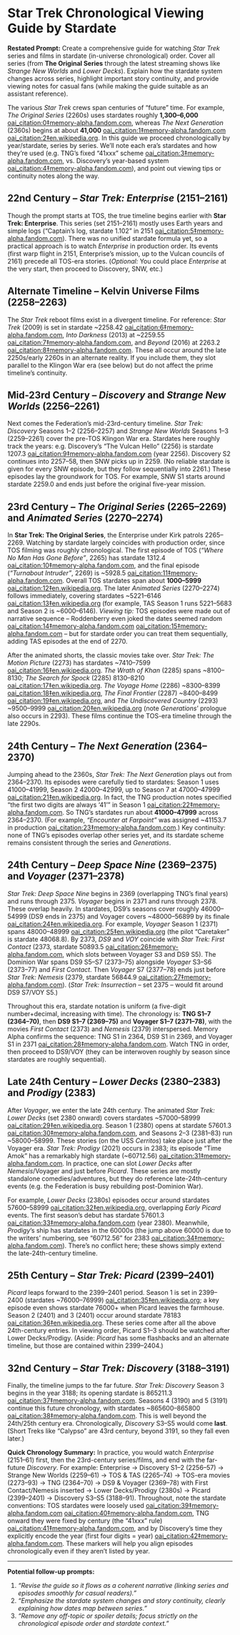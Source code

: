 # Star Trek Chronological Viewing Guide by Stardate

**Restated Prompt:** Create a comprehensive guide for watching *Star Trek* series and films in stardate (in-universe chronological) order. Cover all series (from **The Original Series** through the latest streaming shows like *Strange New Worlds* and *Lower Decks*). Explain how the stardate system changes across series, highlight important story continuity, and provide viewing notes for casual fans (while making the guide suitable as an assistant reference).

The various *Star Trek* crews span centuries of “future” time.  For example, *The Original Series* (2260s) uses stardates roughly **1,300–6,000** [oai_citation:0‡memory-alpha.fandom.com](https://memory-alpha.fandom.com/wiki/Stardate#:~:text=four%20digits%20weren%27t%20selected%20quite,in%20the%20rate%20of%20change), whereas *The Next Generation* (2360s) begins at about **41,000** [oai_citation:1‡memory-alpha.fandom.com](https://memory-alpha.fandom.com/wiki/Stardate#:~:text=four%20digits%20weren%27t%20selected%20quite,in%20the%20rate%20of%20change) [oai_citation:2‡en.wikipedia.org](https://en.wikipedia.org/wiki/Timeline_of_Star_Trek#:~:text=2364%20%2041000%E2%80%9341999%20%20The,1993%E2%80%931994).  In this guide we proceed chronologically by year/stardate, series by series. We’ll note each era’s stardates and how they’re used (e.g. TNG’s fixed “41xxx” scheme [oai_citation:3‡memory-alpha.fandom.com](https://memory-alpha.fandom.com/wiki/Stardate#:~:text=%3E%20,is%20generally%20regarded%20as%20a), vs. Discovery’s year-based system [oai_citation:4‡memory-alpha.fandom.com](https://memory-alpha.fandom.com/wiki/Stardate#:~:text=By%202164%2C%20Starfleet%20officers%20would,This%20scheme%20was)), and point out viewing tips or continuity notes along the way.

## 22nd Century – *Star Trek: Enterprise* (2151–2161)
Though the prompt starts at TOS, the true timeline begins earlier with **Star Trek: Enterprise**.  This series (set 2151–2161) mostly uses Earth years and simple logs (“Captain’s log, stardate 1.102” in 2151 [oai_citation:5‡memory-alpha.fandom.com](https://memory-alpha.fandom.com/wiki/Stardate#:~:text=calendar%20date%20was%20cited%20in,%28Star%20Trek%3A%20Timelines)).  There was no unified stardate formula yet, so a practical approach is to watch *Enterprise* in production order. Its events (first warp flight in 2151, Enterprise’s mission, up to the Vulcan councils of 2161) precede all TOS-era stories.  (*Optional:* You could place *Enterprise* at the very start, then proceed to Discovery, SNW, etc.)

## Alternate Timeline – Kelvin Universe Films (2258–2263)
The *Star Trek* reboot films exist in a divergent timeline. For reference: *Star Trek* (2009) is set in stardate ~2258.42 [oai_citation:6‡memory-alpha.fandom.com](https://memory-alpha.fandom.com/wiki/Stardate#:~:text=2233%20%20,No%20Man%20Has%20Gone%20Before), *Into Darkness* (2013) at ~2259.55 [oai_citation:7‡memory-alpha.fandom.com](https://memory-alpha.fandom.com/wiki/Stardate#:~:text=2233%20%20,No%20Man%20Has%20Gone%20Before), and *Beyond* (2016) at 2263.2 [oai_citation:8‡memory-alpha.fandom.com](https://memory-alpha.fandom.com/wiki/Stardate#:~:text=2233%20%20,No%20Man%20Has%20Gone%20Before).  These all occur around the late 2250s/early 2260s in an alternate reality.  If you include them, they slot parallel to the Klingon War era (see below) but do not affect the prime timeline’s continuity.

## Mid-23rd Century – *Discovery* and *Strange New Worlds* (2256–2261)
Next comes the Federation’s mid-23rd-century timeline. *Star Trek: Discovery* Seasons 1–2 (2256–2257) and *Strange New Worlds* Seasons 1–3 (2259–2261) cover the pre-TOS Klingon War era.  Stardates here roughly track the years: e.g. Discovery’s “The Vulcan Hello” (2256) is stardate 1207.3 [oai_citation:9‡memory-alpha.fandom.com](https://memory-alpha.fandom.com/wiki/Stardate#:~:text=Date%20%20Stardate%20%20Source,2%20%20190) (year 2256).  Discovery S2 continues into 2257–58, then SNW picks up in 2259. (No reliable stardate is given for every SNW episode, but they follow sequentially into 2261.)  These episodes lay the groundwork for TOS.  For example, SNW S1 starts around stardate 2259.0 and ends just before the original five-year mission.

## 23rd Century – *The Original Series* (2265–2269) and *Animated Series* (2270–2274)
In **Star Trek: The Original Series**, the Enterprise under Kirk patrols 2265–2269.  Watching by stardate largely coincides with production order, since TOS filming was roughly chronological.  The first episode of TOS (*“Where No Man Has Gone Before”*, 2265) has stardate 1312.4 [oai_citation:10‡memory-alpha.fandom.com](https://memory-alpha.fandom.com/wiki/Stardate#:~:text=four%20digits%20weren%27t%20selected%20quite,in%20the%20rate%20of%20change), and the final episode (*“Turnabout Intruder”*, 2269) is ~5928.5 [oai_citation:11‡memory-alpha.fandom.com](https://memory-alpha.fandom.com/wiki/Stardate#:~:text=four%20digits%20weren%27t%20selected%20quite,in%20the%20rate%20of%20change).  Overall TOS stardates span about **1000–5999** [oai_citation:12‡en.wikipedia.org](https://en.wikipedia.org/wiki/Timeline_of_Star_Trek#:~:text=2265%20%201000%E2%80%931499%20%20Star,1973%E2%80%931974).  The later *Animated Series* (2270–2274) follows immediately, covering stardates ~5221–6146 [oai_citation:13‡en.wikipedia.org](https://en.wikipedia.org/wiki/Timeline_of_Star_Trek#:~:text=Tribbles%20,1974) (for example, TAS Season 1 runs 5221–5683 and Season 2 is ~6000–6146).  *Viewing tip:* TOS episodes were made out of narrative sequence – Roddenberry even joked the dates seemed random [oai_citation:14‡memory-alpha.fandom.com](https://memory-alpha.fandom.com/wiki/Stardate#:~:text=four%20digits%20weren%27t%20selected%20quite,in%20the%20rate%20of%20change) [oai_citation:15‡memory-alpha.fandom.com](https://memory-alpha.fandom.com/wiki/Stardate#:~:text=episode%20we%20would%20move%20the,the%20week%20after%20it%27s%203414) – but for stardate order you can treat them sequentially, adding TAS episodes at the end of 2270.

After the animated shorts, the classic movies take over.  *Star Trek: The Motion Picture* (2273) has stardates ~7410–7599 [oai_citation:16‡en.wikipedia.org](https://en.wikipedia.org/wiki/Timeline_of_Star_Trek#:~:text=2273%20%207410%E2%80%937599%20%20The,2275%20%20%20133).  *The Wrath of Khan* (2285) spans ~8100–8130; *The Search for Spock* (2285) 8130–8210 [oai_citation:17‡en.wikipedia.org](https://en.wikipedia.org/wiki/Timeline_of_Star_Trek#:~:text=2278%20%207818%20%20USS,1986).  *The Voyage Home* (2286) ~8300–8399 [oai_citation:18‡en.wikipedia.org](https://en.wikipedia.org/wiki/Timeline_of_Star_Trek#:~:text=2285%20%208100%E2%80%938299%20%20The,1986), *The Final Frontier* (2287) ~8400–8499 [oai_citation:19‡en.wikipedia.org](https://en.wikipedia.org/wiki/Timeline_of_Star_Trek#:~:text=2286%20%208300%E2%80%938399%20%20The,1991), and *The Undiscovered Country* (2293) ~9500–9999 [oai_citation:20‡en.wikipedia.org](https://en.wikipedia.org/wiki/Timeline_of_Star_Trek#:~:text=2287%20%208400%E2%80%938499%20%20The,%281996%29%20%5Bflashback%20taking) (note *Generations*’ prologue also occurs in 2293).  These films continue the TOS-era timeline through the late 2290s.

## 24th Century – *The Next Generation* (2364–2370)
Jumping ahead to the 2360s, *Star Trek: The Next Generation* plays out from 2364–2370.  Its episodes were carefully tied to stardates: Season 1 uses 41000–41999, Season 2 42000–42999, up to Season 7 at 47000–47999 [oai_citation:21‡en.wikipedia.org](https://en.wikipedia.org/wiki/Timeline_of_Star_Trek#:~:text=2364%20%2041000%E2%80%9341999%20%20The,1993%E2%80%931994).  In fact, the TNG production notes specified “the first two digits are always ‘41’” in Season 1 [oai_citation:22‡memory-alpha.fandom.com](https://memory-alpha.fandom.com/wiki/Stardate#:~:text=%3E%20,is%20generally%20regarded%20as%20a).  So TNG’s stardates run about **41000–47999** across 2364–2370.  (For example, *“Encounter at Farpoint”* was assigned ~41153.7 in production [oai_citation:23‡memory-alpha.fandom.com](https://memory-alpha.fandom.com/wiki/Stardate#:~:text=%3E%20,is%20generally%20regarded%20as%20a).)  Key continuity: none of TNG’s episodes overlap other series yet, and its stardate scheme remains consistent through the series and *Generations*.

## 24th Century – *Deep Space Nine* (2369–2375) and *Voyager* (2371–2378)
*Star Trek: Deep Space Nine* begins in 2369 (overlapping TNG’s final years) and runs through 2375. *Voyager* begins in 2371 and runs through 2378.  These overlap heavily.  In stardates, DS9’s seasons cover roughly 46000–54999 (DS9 ends in 2375) and Voyager covers ~48000–56899 by its finale [oai_citation:24‡en.wikipedia.org](https://en.wikipedia.org/wiki/Timeline_of_Star_Trek#:~:text=Q,1996).  For example, *Voyager* Season 1 (2371) spans 48000–48999 [oai_citation:25‡en.wikipedia.org](https://en.wikipedia.org/wiki/Timeline_of_Star_Trek#:~:text=Q,1995%E2%80%931996) (the pilot “Caretaker” is stardate 48068.8).  By 2373, *DS9* and *VOY* coincide with *Star Trek: First Contact* (2373, stardate 50893.5 [oai_citation:26‡memory-alpha.fandom.com](https://memory-alpha.fandom.com/wiki/Stardate#:~:text=2366%20%20%2043929,269), which slots between Voyager S3 and DS9 S5).  The Dominion War spans DS9 S5–S7 (2373–75) alongside *Voyager* S3–S6 (2373–77) and *First Contact*.  Then *Voyager* S7 (2377–78) ends just before *Star Trek: Nemesis* (2379, stardate 56844.9 [oai_citation:27‡memory-alpha.fandom.com](https://memory-alpha.fandom.com/wiki/Stardate#:~:text=2378%20%2C%20April%205%20,Before%20and%20After)).  (*Star Trek: Insurrection* – set 2375 – would fit around DS9 S7/VOY S5.)

Throughout this era, stardate notation is uniform (a five-digit number+decimal, increasing with time).  The chronology is: **TNG S1–7 (2364–70)**, then **DS9 S1–7 (2369–75)** and **Voyager S1–7 (2371–78)**, with the movies *First Contact* (2373) and *Nemesis* (2379) interspersed.  Memory Alpha confirms the sequence: TNG S1 in 2364, DS9 S1 in 2369, and Voyager S1 in 2371 [oai_citation:28‡memory-alpha.fandom.com](https://memory-alpha.fandom.com/wiki/Stardate#:~:text=,according%20to%20the%20ship%27s%20computer).  Watch TNG in order, then proceed to DS9/VOY (they can be interwoven roughly by season since stardates are roughly sequential).

## Late 24th Century – *Lower Decks* (2380–2383) and *Prodigy* (2383)
After *Voyager*, we enter the late 24th century. The animated *Star Trek: Lower Decks* (set 2380 onward) covers stardates ~57000–58999 [oai_citation:29‡en.wikipedia.org](https://en.wikipedia.org/wiki/Timeline_of_Star_Trek#:~:text=2378%E2%80%932379%20%2055600%E2%80%9356399%20%20A,2023).  Season 1 (2380) opens at stardate 57601.3 [oai_citation:30‡memory-alpha.fandom.com](https://memory-alpha.fandom.com/wiki/Stardate#:~:text=2380%20%20%2057601,Rosetta), and Seasons 2–3 (2381–83) run ~58000–58999.  These stories (on the USS *Cerritos*) take place just after the Voyager era.  *Star Trek: Prodigy* (2021) occurs in 2383; its episode “Time Amok” has a remarkably high stardate (~60712.56) [oai_citation:31‡memory-alpha.fandom.com](https://memory-alpha.fandom.com/wiki/Stardate#:~:text=2380%20%20%2057601,Rosetta).  In practice, one can slot *Lower Decks* after *Nemesis*/Voyager and just before *Picard*.  These series are mostly standalone comedies/adventures, but they do reference late-24th-century events (e.g. the Federation is busy rebuilding post-Dominion War).

For example, *Lower Decks* (2380s) episodes occur around stardates 57600–58999 [oai_citation:32‡en.wikipedia.org](https://en.wikipedia.org/wiki/Timeline_of_Star_Trek#:~:text=2378%E2%80%932379%20%2055600%E2%80%9356399%20%20A,2023), overlapping *Early Picard* events.  The first season’s debut has stardate 57601.3 [oai_citation:33‡memory-alpha.fandom.com](https://memory-alpha.fandom.com/wiki/Stardate#:~:text=2380%20%20%2057601,Rosetta) (year 2380).  Meanwhile, *Prodigy*’s ship has stardates in the 60000s (the jump above 60000 is due to the writers’ numbering, see “60712.56” for 2383 [oai_citation:34‡memory-alpha.fandom.com](https://memory-alpha.fandom.com/wiki/Stardate#:~:text=2380%20%20%2057601,Rosetta)).  There’s no conflict here; these shows simply extend the late-24th-century timeline.

## 25th Century – *Star Trek: Picard* (2399–2401)
*Picard* leaps forward to the 2399–2401 period. Season 1 is set in 2399–2400 (stardates ~76000–76999) [oai_citation:35‡en.wikipedia.org](https://en.wikipedia.org/wiki/Timeline_of_Star_Trek#:~:text=2395%20%2072000%E2%80%9372999%20%20The,2411%20%20%20160%20%282010); a key episode even shows stardate 76000+ when Picard leaves the farmhouse.  Season 2 (2401) and 3 (2401) occur around stardate 78183 [oai_citation:36‡en.wikipedia.org](https://en.wikipedia.org/wiki/Timeline_of_Star_Trek#:~:text=2399%20%2076000%E2%80%9376999%20%20Picard,2411%20%20%20160%20%282010).  These series come after all the above 24th-century entries.  In viewing order, Picard S1–3 should be watched after Lower Decks/Prodigy.  (Aside: *Picard* has some flashbacks and an alternate timeline, but those are contained within 2399–2404.)

## 32nd Century – *Star Trek: Discovery* (3188–3191)
Finally, the timeline jumps to the far future.  *Star Trek: Discovery* Season 3 begins in the year 3188; its opening stardate is 865211.3 [oai_citation:37‡memory-alpha.fandom.com](https://memory-alpha.fandom.com/wiki/Stardate#:~:text=2383%20%20%20607125,280).  Seasons 4 (3190) and 5 (3191) continue this future chronology, with stardates ~865600–865800 [oai_citation:38‡memory-alpha.fandom.com](https://memory-alpha.fandom.com/wiki/Stardate#:~:text=2383%20%20%20607125,280).  This is well beyond the 24th/25th century era.  Chronologically, *Discovery* S3–S5 would come **last**.  (Short Treks like “Calypso” are 43rd century, beyond 3191, so they fall even later.)

**Quick Chronology Summary:** In practice, you would watch *Enterprise* (2151–61) first, then the 23rd-century series/films, and end with the far-future *Discovery*.  For example: Enterprise → Discovery S1–2 (2256–57) → Strange New Worlds (2259–61) → TOS & TAS (2265–74) → TOS-era movies (2273–93) → TNG (2364–70) → DS9 & Voyager (2369–78) with First Contact/Nemesis inserted → Lower Decks/Prodigy (2380s) → Picard (2399–2401) → Discovery S3–S5 (3188–91).  Throughout, note the stardate conventions: TOS stardates were loosely used [oai_citation:39‡memory-alpha.fandom.com](https://memory-alpha.fandom.com/wiki/Stardate#:~:text=four%20digits%20weren%27t%20selected%20quite,in%20the%20rate%20of%20change) [oai_citation:40‡memory-alpha.fandom.com](https://memory-alpha.fandom.com/wiki/Stardate#:~:text=episode%20we%20would%20move%20the,the%20week%20after%20it%27s%203414), TNG onward they were fixed by century (the “41xxx” rule) [oai_citation:41‡memory-alpha.fandom.com](https://memory-alpha.fandom.com/wiki/Stardate#:~:text=%3E%20,is%20generally%20regarded%20as%20a), and by Discovery’s time they explicitly encode the year (first four digits = year) [oai_citation:42‡memory-alpha.fandom.com](https://memory-alpha.fandom.com/wiki/Stardate#:~:text=By%202164%2C%20Starfleet%20officers%20would,This%20scheme%20was).  These markers will help you align episodes chronologically even if they aren’t listed by year.

---

**Potential follow-up prompts:**
1. *“Revise the guide so it flows as a coherent narrative (linking series and episodes smoothly for casual readers).”*
2. *“Emphasize the stardate system changes and story continuity, clearly explaining how dates map between series.”*
3. *“Remove any off-topic or spoiler details; focus strictly on the chronological episode order and stardate context.”*
